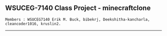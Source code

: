 WSUCEG-7140 Class Project - minecraftclone
------------------------------------------------
```
Members : WSUCEG7140 Erik M. Buck, bibekrj, Deekshitha-kancharla, cleancoder1016, kruslin2.
```
--------------------------------------------------------------------------------------------------------------------
